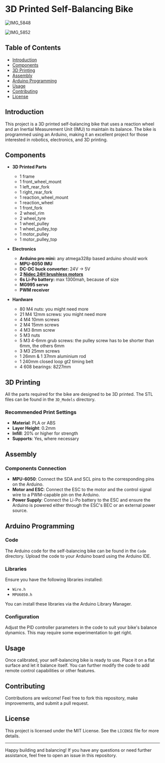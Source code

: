 # 3D Printed Self-Balancing Bike

![IMG_5848](https://github.com/user-attachments/assets/9fa83c51-07a4-46f7-a9b4-701d071ffdea)

![IMG_5852](https://github.com/user-attachments/assets/1eedc93d-6ad5-421b-bca4-9a38b7f129d1)


## Table of Contents
- [Introduction](#introduction)
- [Components](#components)
- [3D Printing](#3d-printing)
- [Assembly](#assembly)
- [Arduino Programming](#arduino-programming)
- [Usage](#usage)
- [Contributing](#contributing)
- [License](#license)

## Introduction

This project is a 3D printed self-balancing bike that uses a reaction wheel and an Inertial Measurement Unit (IMU) to maintain its balance. The bike is programmed using an Arduino, making it an excellent project for those interested in robotics, electronics, and 3D printing.

## Components

- **3D Printed Parts**
  - 1 frame
  - 1 front_wheel_mount
  - 1 left_rear_fork
  - 1 right_rear_fork
  - 1 reaction_wheel_mount
  - 1 reaction_wheel
  - 1 front_fork
  - 2 wheel_rim
  - 2 wheel_tyre
  - 1 wheel_pulley
  - 1 wheel_pulley_top
  - 1 motor_pulley
  - 1 motor_pulley_top

- **Electronics**
  - **Arduino pro mini:** any atmega328p based arduino should work
  - **MPU-6050 IMU**
  - **DC-DC buck converter:** 24V -> 5V
  - **2 [Nidec 24H brushless motors](https://www.aliexpress.us/item/3256804723483727.html?gatewayAdapt=glo2usa4itemAdapt)**
  - **6s Li-Po battery:** max 1300mah, because of size
  - **MG995 servo**
  - **PWM receiver**

- **Hardware**
  - 80 M4 nuts: you might need more
  - 21 M4 12mm screws: you might need more
  - 4 M4 10mm screws
  - 2 M4 15mm screws
  - 4 M3 8mm screw
  - 5 M3 nuts
  - 5 M3 4-6mm grub screws: the pulley screw has to be shorter than 6mm, the others 6mm
  - 3 M3 25mm screws
  - 1 26mm & 1 37mm aluminium rod
  - 1 240mm closed loop gt2 timing belt
  - 4 608 bearings: 8*22*7mm

## 3D Printing

All the parts required for the bike are designed to be 3D printed. The STL files can be found in the `3D_Models` directory.

### Recommended Print Settings

- **Material**: PLA or ABS
- **Layer Height**: 0.2mm
- **Infill**: 20% or higher for strength
- **Supports**: Yes, where necessary

## Assembly



### Components Connection

- **MPU-6050**: Connect the SDA and SCL pins to the corresponding pins on the Arduino.
- **Motor and ESC**: Connect the ESC to the motor and the control signal wire to a PWM-capable pin on the Arduino.
- **Power Supply**: Connect the Li-Po battery to the ESC and ensure the Arduino is powered either through the ESC's BEC or an external power source.

## Arduino Programming

### Code

The Arduino code for the self-balancing bike can be found in the `Code` directory. Upload the code to your Arduino board using the Arduino IDE.

### Libraries

Ensure you have the following libraries installed:
- `Wire.h`
- `MPU6050.h`

You can install these libraries via the Arduino Library Manager.

### Configuration

Adjust the PID controller parameters in the code to suit your bike's balance dynamics. This may require some experimentation to get right.

## Usage

Once calibrated, your self-balancing bike is ready to use. Place it on a flat surface and let it balance itself. You can further modify the code to add remote control capabilities or other features.

## Contributing

Contributions are welcome! Feel free to fork this repository, make improvements, and submit a pull request.

## License

This project is licensed under the MIT License. See the `LICENSE` file for more details.

---

Happy building and balancing! If you have any questions or need further assistance, feel free to open an issue in this repository.
